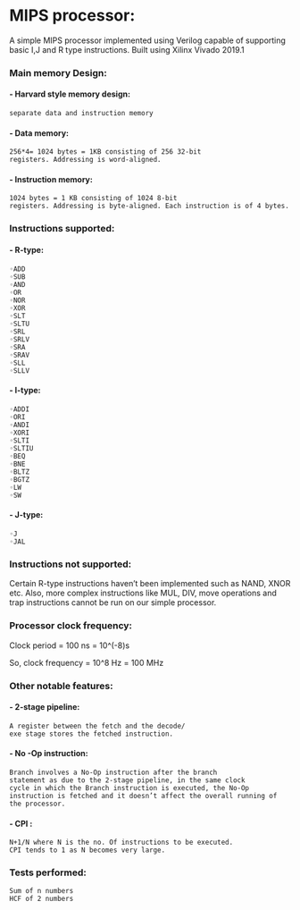 # MIPS processor:

A simple MIPS processor implemented using Verilog capable of supporting basic I,J and R type instructions. Built using Xilinx Vivado 2019.1

### Main memory Design:

#### - Harvard style memory design:
    separate data and instruction memory
#### - Data memory:
    256*4= 1024 bytes = 1KB consisting of 256 32-bit
    registers. Addressing is word-aligned.
#### - Instruction memory: 
    1024 bytes = 1 KB consisting of 1024 8-bit
    registers. Addressing is byte-aligned. Each instruction is of 4 bytes.

### Instructions supported:

#### - R-type:
    ◦ADD
    ◦SUB
    ◦AND
    ◦OR
    ◦NOR
    ◦XOR
    ◦SLT
    ◦SLTU
    ◦SRL
    ◦SRLV
    ◦SRA
    ◦SRAV
    ◦SLL
    ◦SLLV

#### - I-type:
    ◦ADDI
    ◦ORI
    ◦ANDI
    ◦XORI
    ◦SLTI
    ◦SLTIU
    ◦BEQ
    ◦BNE
    ◦BLTZ
    ◦BGTZ
    ◦LW
    ◦SW
#### - J-type:
    ◦J
    ◦JAL

### Instructions not supported:

Certain R-type instructions haven’t been implemented such as
NAND, XNOR etc. Also, more complex instructions like MUL, DIV,
move operations and trap instructions cannot be run on our simple
processor.

### Processor clock frequency:

Clock period = 100 ns = 10^(-8)s

So, clock frequency = 10^8 Hz = 100 MHz

### Other notable features:

#### - 2-stage pipeline: 
    A register between the fetch and the decode/
    exe stage stores the fetched instruction.
#### - No -Op instruction:
    Branch involves a No-Op instruction after the branch
    statement as due to the 2-stage pipeline, in the same clock
    cycle in which the Branch instruction is executed, the No-Op
    instruction is fetched and it doesn’t affect the overall running of
    the processor.
#### - CPI : 
    N+1/N where N is the no. Of instructions to be executed.
    CPI tends to 1 as N becomes very large.
### Tests performed:
    Sum of n numbers
    HCF of 2 numbers

